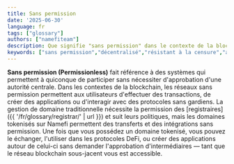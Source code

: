 ```yaml
---
title: Sans permission
date: '2025-06-30'
language: fr
tags: ["glossary"]
authors: ["namefiteam"]
description: Que signifie "sans permission" dans le contexte de la blockchain et de la gestion de domaine ?
keywords: ["sans permission","décentralisé","résistant à la censure","accès ouvert","blockchain"]
---
```



**Sans permission (Permissionless)** fait référence à des systèmes qui permettent à quiconque de participer sans nécessiter d'approbation d'une autorité centrale. Dans les contextes de la blockchain, les réseaux sans permission permettent aux utilisateurs d'effectuer des transactions, de créer des applications ou d'interagir avec des protocoles sans gardiens. La gestion de domaine traditionnelle nécessite la permission des [registraires]({{ '/fr/glossary/registrar/' | url }}) et suit leurs politiques, mais les domaines tokenisés sur Namefi permettent des transferts et des intégrations sans permission. Une fois que vous possédez un domaine tokenisé, vous pouvez le échanger, l'utiliser dans les protocoles DeFi, ou créer des applications autour de celui-ci sans demander l'approbation d'intermédiaires — tant que le réseau blockchain sous-jacent vous est accessible.